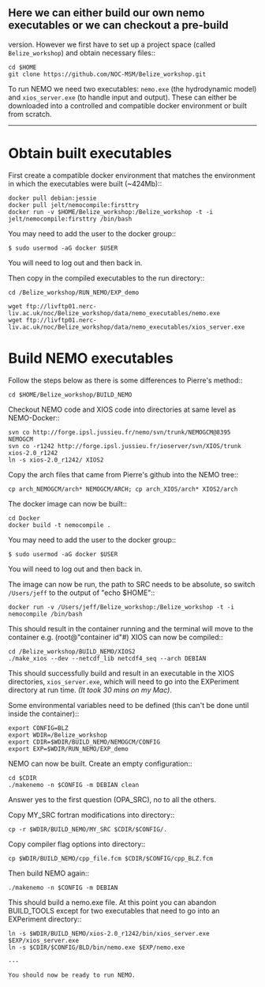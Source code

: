 ## Here we can either build our own nemo executables or we can checkout a pre-build
version. However we first have to set up a project space (called ``Belize_workshop``) and obtain necessary files::

	cd $HOME
	git clone https://github.com/NOC-MSM/Belize_workshop.git


To run NEMO we need two executables: ``nemo.exe`` (the hydrodynamic model) and ``xios_server.exe`` (to handle input and output). These can either be downloaded into a controlled and compatible docker environment or built from scratch.


---


Obtain built executables
========================

First create a compatible docker environment that matches the environment in which the executables were built (~424Mb)::

	docker pull debian:jessie
	docker pull jelt/nemocompile:firsttry
	docker run -v $HOME/Belize_workshop:/Belize_workshop -t -i jelt/nemocompile:firsttry /bin/bash


You may need to add the user to the docker group::

	$ sudo usermod -aG docker $USER

You will need to log out and then back in.

Then copy in the compiled executables to the run directory::

	cd /Belize_workshop/RUN_NEMO/EXP_demo

	wget ftp://livftp01.nerc-liv.ac.uk/noc/Belize_workshop/data/nemo_executables/nemo.exe
	wget ftp://livftp01.nerc-liv.ac.uk/noc/Belize_workshop/data/nemo_executables/xios_server.exe





Build NEMO executables
======================

Follow the steps below as there is some differences to Pierre's method::

	cd $HOME/Belize_workshop/BUILD_NEMO

Checkout NEMO code and XIOS code into directories at same level as NEMO-Docker::

	svn co http://forge.ipsl.jussieu.fr/nemo/svn/trunk/NEMOGCM@8395 NEMOGCM
	svn co -r1242 http://forge.ipsl.jussieu.fr/ioserver/svn/XIOS/trunk xios-2.0_r1242
	ln -s xios-2.0_r1242/ XIOS2

Copy the arch files that came from Pierre's github into the NEMO tree::

	cp arch_NEMOGCM/arch* NEMOGCM/ARCH; cp arch_XIOS/arch* XIOS2/arch



The docker image can now be built::

	cd Docker
	docker build -t nemocompile .

You may need to add the user to the docker group::

	$ sudo usermod -aG docker $USER

You will need to log out and then back in.

The image can now be run, the path to SRC needs to be absolute, so switch
``/Users/jeff`` to the output of "echo $HOME"::

	docker run -v /Users/jeff/Belize_workshop:/Belize_workshop -t -i nemocompile /bin/bash

This should result in the container running and the terminal will move to the container e.g. (root@"container id"#) XIOS can now be compiled::

	cd /Belize_workshop/BUILD_NEMO/XIOS2
	./make_xios --dev --netcdf_lib netcdf4_seq --arch DEBIAN

This should successfully build and result in an executable in the XIOS
 directories, ``xios_server.exe``, which will need to go into the EXPeriment
 directory at run time. *(It took 30 mins on my Mac)*.

Some environmental variables need to be defined (this can't be
  done until inside the container)::

	export CONFIG=BLZ
	export WDIR=/Belize_workshop
	export CDIR=$WDIR/BUILD_NEMO/NEMOGCM/CONFIG
	export EXP=$WDIR/RUN_NEMO/EXP_demo

NEMO can now be built. Create an empty configuration::

	cd $CDIR
	./makenemo -n $CONFIG -m DEBIAN clean

Answer yes to the first question (OPA_SRC), no to all the others.

Copy MY_SRC fortran modifications into directory::

	cp -r $WDIR/BUILD_NEMO/MY_SRC $CDIR/$CONFIG/.

Copy compiler flag options into directory::

	cp $WDIR/BUILD_NEMO/cpp_file.fcm $CDIR/$CONFIG/cpp_BLZ.fcm

Then build NEMO again::

	./makenemo -n $CONFIG -m DEBIAN

This should build a nemo.exe file. At this point you can abandon BUILD_TOOLS except for two executables that need to go into an EXPeriment directory::

	ln -s $WDIR/BUILD_NEMO/xios-2.0_r1242/bin/xios_server.exe $EXP/xios_server.exe
	ln -s $CDIR/$CONFIG/BLD/bin/nemo.exe $EXP/nemo.exe

	---

	You should now be ready to run NEMO.
